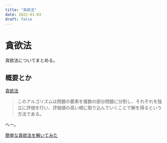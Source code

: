 ```yaml
---
title: "貪欲法"
date: 2022-01-03
draft: false
---
```

# 貪欲法



貪欲法についてまとめる。



## 概要とか



[貪欲法](https://ja.wikipedia.org/wiki/%E8%B2%AA%E6%AC%B2%E6%B3%95)



> このアルゴリズムは問題の要素を複数の部分問題に分割し、それぞれを独立に評価を行い、評価値の高い順に取り込んでいくことで解を得るという方法である。



へー。



[簡単な貪欲法を解いてみた](https://qiita.com/m1t0/items/b6bc511b50f1c9c1edd8)
